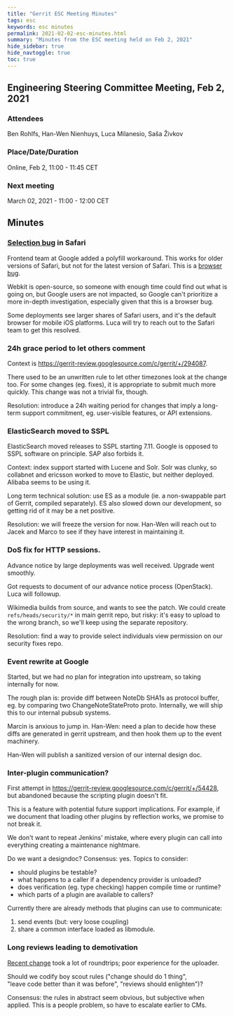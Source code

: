 ```yaml
---
title: "Gerrit ESC Meeting Minutes"
tags: esc
keywords: esc minutes
permalink: 2021-02-02-esc-minutes.html
summary: "Minutes from the ESC meeting held on Feb 2, 2021"
hide_sidebar: true
hide_navtoggle: true
toc: true
---
```


## Engineering Steering Committee Meeting, Feb 2, 2021

### Attendees

Ben Rohlfs, Han-Wen Nienhuys, Luca Milanesio, Saša Živkov

### Place/Date/Duration

Online, Feb 2, 11:00 - 11:45 CET

### Next meeting

March 02, 2021 - 11:00 - 12:00 CET

## Minutes

### [Selection bug](https://bugs.chromium.org/p/gerrit/issues/detail?id=11811) in Safari

Frontend team at Google added a polyfill workaround. This works for
older versions of Safari, but not for the latest version of Safari.
This is a [browser
bug](https://bugs.webkit.org/show_bug.cgi?id=163921).

Webkit is open-source, so someone with enough time could find out what
is going on, but Google users are not impacted, so Google can't prioritize a
more in-depth investigation, especially given that this is a browser bug.

Some deployments see larger shares of Safari users, and it's the
default browser for mobile iOS platforms. Luca will try to reach out
to the Safari team to get this resolved.


### 24h grace period to let others comment

Context is https://gerrit-review.googlesource.com/c/gerrit/+/294087.

There used to be an unwritten rule to let other timezones look at the
change too. For some changes (eg. fixes), it is appropriate to submit
much more quickly. This change was not a trivial fix, though.

Resolution: introduce a 24h waiting period for changes that imply a
long-term support commitment, eg. user-visible features, or API
extensions.


### ElasticSearch moved to SSPL

ElasticSearch moved releases to SSPL starting 7.11. Google is opposed
to SSPL software on principle. SAP also forbids it.

Context: index support started with Lucene and Solr. Solr was clunky,
so collabnet and ericsson worked to move to Elastic, but neither
deployed. Alibaba seems to be using it.

Long term technical solution: use ES as a module (ie. a non-swappable
part of Gerrit, compiled separately). ES also slowed down our
development, so getting rid of it may be a net positive.

Resolution: we will freeze the version for now. Han-Wen will reach out
to Jacek and Marco to see if they have interest in maintaining it.

### DoS fix for HTTP sessions.

Advance notice by large deployments was well received. Upgrade went smoothly.

Got requests to document of our advance notice process (OpenStack).
Luca will followup.

Wikimedia builds from source, and wants to see the patch. We could
create `refs/heads/security/*` in main gerrit repo, but risky: it's
easy to upload to the wrong branch, so we'll keep using the separate
repository.

Resolution: find a way to provide select individuals view permission
on our security fixes repo.

### Event rewrite at Google

Started, but we had no plan for integration into upstream, so taking
internally for now.

The rough plan is: provide diff between NoteDb SHA1s as protocol
buffer, eg. by comparing two ChangeNoteStateProto proto. Internally,
we will ship this to our internal pubsub systems.

Marcin is anxious to jump in. Han-Wen: need a plan to decide how these
diffs are generated in gerrit upstream, and then hook them up to the
event machinery.

Han-Wen will publish a sanitized version of our internal design doc.

### Inter-plugin communication?

First attempt in
https://gerrit-review.googlesource.com/c/gerrit/+/54428, but abandoned
because the scripting plugin doesn't fit.

This is a feature with potential future support implications. For
example, if we document that loading other plugins by reflection
works, we promise to not break it.

We don't want to repeat Jenkins' mistake, where every plugin can call
into everything creating a maintenance nightmare.

Do we want a designdoc? Consensus: yes. Topics to consider:

*   should plugins be testable?
*   what happens to a caller if a dependency provider is unloaded?
*   does verification (eg. type checking) happen compile time or runtime?
*   which parts of a plugin are available to callers?

Currently there are already methods that plugins can use to communicate:

1.  send events (but: very loose coupling)
2.  share a common interface loaded as libmodule.

### Long reviews leading to demotivation

[Recent
change](https://gerrit-review.googlesource.com/c/plugins/replication/+/292364)
took a lot of roundtrips; poor experience for the uploader.

Should we codify boy scout rules ("change should do 1 thing",  
"leave code better than it was before", "reviews should enlighten")?

Consensus: the rules in abstract seem obvious, but subjective when
applied. This is a people problem, so have to escalate earlier to CMs.

